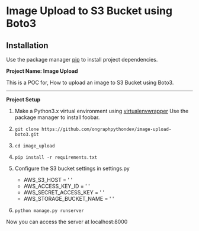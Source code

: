 # Image Upload to S3 Bucket using Boto3


## Installation

Use the package manager [pip](https://pip.pypa.io/en/stable/) to install project dependencies.

**Project Name: Image Upload**

This is a POC for, How to upload an image to S3 Bucket using Boto3.

---

**Project Setup**
1. Make a Python3.x virtual environment using [virtualenvwrapper](https://virtualenvwrapper.readthedocs.io/en/latest/)
Use the package manager  to install foobar.
2. ```git clone https://github.com/ongraphpythondev/image-upload-boto3.git```
3. ```cd image_upload```

4. ```pip install -r requirements.txt```

5. Configure the S3 bucket settings in settings.py
    * AWS_S3_HOST = ' '
    * AWS_ACCESS_KEY_ID = ' '
    * AWS_SECRET_ACCESS_KEY = ' '
    * AWS_STORAGE_BUCKET_NAME = ' '

5. ```python manage.py runserver```


Now you can access the server at localhost:8000



